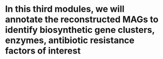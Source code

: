 # In this third modules, we will annotate the reconstructed MAGs to identify biosynthetic gene clusters, enzymes, antibiotic resistance factors of interest
